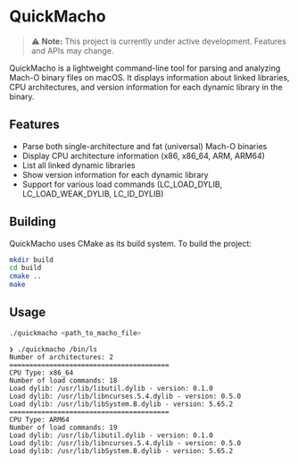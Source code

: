 # QuickMacho

> ⚠️ **Note:** This project is currently under active development. Features and APIs may change.

QuickMacho is a lightweight command-line tool for parsing and analyzing Mach-O binary files on macOS. It displays information about linked libraries, CPU architectures, and version information for each dynamic library in the binary.

## Features

- Parse both single-architecture and fat (universal) Mach-O binaries
- Display CPU architecture information (x86, x86_64, ARM, ARM64)
- List all linked dynamic libraries
- Show version information for each dynamic library
- Support for various load commands (LC_LOAD_DYLIB, LC_LOAD_WEAK_DYLIB, LC_ID_DYLIB)

## Building

QuickMacho uses CMake as its build system. To build the project:

```bash
mkdir build
cd build
cmake ..
make
```

## Usage

```bash
./quickmacho <path_to_macho_file>
```


```
❯ ./quickmacho /bin/ls
Number of architectures: 2
========================================
CPU Type: x86_64
Number of load commands: 18
Load dylib: /usr/lib/libutil.dylib - version: 0.1.0
Load dylib: /usr/lib/libncurses.5.4.dylib - version: 0.5.0
Load dylib: /usr/lib/libSystem.B.dylib - version: 5.65.2
========================================
CPU Type: ARM64
Number of load commands: 19
Load dylib: /usr/lib/libutil.dylib - version: 0.1.0
Load dylib: /usr/lib/libncurses.5.4.dylib - version: 0.5.0
Load dylib: /usr/lib/libSystem.B.dylib - version: 5.65.2
```
